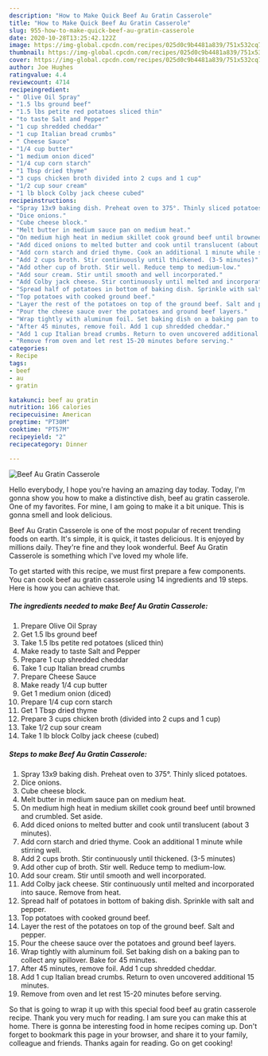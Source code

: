 ```yaml
---
description: "How to Make Quick Beef Au Gratin Casserole"
title: "How to Make Quick Beef Au Gratin Casserole"
slug: 955-how-to-make-quick-beef-au-gratin-casserole
date: 2020-10-28T13:25:42.122Z
image: https://img-global.cpcdn.com/recipes/025d0c9b4481a839/751x532cq70/beef-au-gratin-casserole-recipe-main-photo.jpg
thumbnail: https://img-global.cpcdn.com/recipes/025d0c9b4481a839/751x532cq70/beef-au-gratin-casserole-recipe-main-photo.jpg
cover: https://img-global.cpcdn.com/recipes/025d0c9b4481a839/751x532cq70/beef-au-gratin-casserole-recipe-main-photo.jpg
author: Joe Hughes
ratingvalue: 4.4
reviewcount: 4714
recipeingredient:
- " Olive Oil Spray"
- "1.5 lbs ground beef"
- "1.5 lbs petite red potatoes sliced thin"
- "to taste Salt and Pepper"
- "1 cup shredded cheddar"
- "1 cup Italian bread crumbs"
- " Cheese Sauce"
- "1/4 cup butter"
- "1 medium onion diced"
- "1/4 cup corn starch"
- "1 Tbsp dried thyme"
- "3 cups chicken broth divided into 2 cups and 1 cup"
- "1/2 cup sour cream"
- "1 lb block Colby jack cheese cubed"
recipeinstructions:
- "Spray 13x9 baking dish. Preheat oven to 375°. Thinly sliced potatoes."
- "Dice onions."
- "Cube cheese block."
- "Melt butter in medium sauce pan on medium heat."
- "On medium high heat in medium skillet cook ground beef until browned and crumbled. Set aside."
- "Add diced onions to melted butter and cook until translucent (about 3 minutes)."
- "Add corn starch and dried thyme. Cook an additional 1 minute while stirring well."
- "Add 2 cups broth. Stir continuously until thickened. (3-5 minutes)"
- "Add other cup of broth. Stir well. Reduce temp to medium-low."
- "Add sour cream. Stir until smooth and well incorporated."
- "Add Colby jack cheese. Stir continuously until melted and incorporated into sauce. Remove from heat."
- "Spread half of potatoes in bottom of baking dish. Sprinkle with salt and pepper."
- "Top potatoes with cooked ground beef."
- "Layer the rest of the potatoes on top of the ground beef. Salt and pepper."
- "Pour the cheese sauce over the potatoes and ground beef layers."
- "Wrap tightly with aluminum foil. Set baking dish on a baking pan to collect any spillover. Bake for 45 minutes."
- "After 45 minutes, remove foil. Add 1 cup shredded cheddar."
- "Add 1 cup Italian bread crumbs. Return to oven uncovered additional 15 minutes."
- "Remove from oven and let rest 15-20 minutes before serving."
categories:
- Recipe
tags:
- beef
- au
- gratin

katakunci: beef au gratin 
nutrition: 166 calories
recipecuisine: American
preptime: "PT30M"
cooktime: "PT57M"
recipeyield: "2"
recipecategory: Dinner

---
```



![Beef Au Gratin Casserole](https://img-global.cpcdn.com/recipes/025d0c9b4481a839/751x532cq70/beef-au-gratin-casserole-recipe-main-photo.jpg)

Hello everybody, I hope you're having an amazing day today. Today, I'm gonna show you how to make a distinctive dish, beef au gratin casserole. One of my favorites. For mine, I am going to make it a bit unique. This is gonna smell and look delicious.



Beef Au Gratin Casserole is one of the most popular of recent trending foods on earth. It's simple, it is quick, it tastes delicious. It is enjoyed by millions daily. They're fine and they look wonderful. Beef Au Gratin Casserole is something which I've loved my whole life.


To get started with this recipe, we must first prepare a few components. You can cook beef au gratin casserole using 14 ingredients and 19 steps. Here is how you can achieve that.

<!--inarticleads1-->

##### The ingredients needed to make Beef Au Gratin Casserole:

1. Prepare  Olive Oil Spray
1. Get 1.5 lbs ground beef
1. Take 1.5 lbs petite red potatoes (sliced thin)
1. Make ready to taste Salt and Pepper
1. Prepare 1 cup shredded cheddar
1. Take 1 cup Italian bread crumbs
1. Prepare  Cheese Sauce
1. Make ready 1/4 cup butter
1. Get 1 medium onion (diced)
1. Prepare 1/4 cup corn starch
1. Get 1 Tbsp dried thyme
1. Prepare 3 cups chicken broth (divided into 2 cups and 1 cup)
1. Take 1/2 cup sour cream
1. Take 1 lb block Colby jack cheese (cubed)




<!--inarticleads2-->

##### Steps to make Beef Au Gratin Casserole:

1. Spray 13x9 baking dish. Preheat oven to 375°. Thinly sliced potatoes.
1. Dice onions.
1. Cube cheese block.
1. Melt butter in medium sauce pan on medium heat.
1. On medium high heat in medium skillet cook ground beef until browned and crumbled. Set aside.
1. Add diced onions to melted butter and cook until translucent (about 3 minutes).
1. Add corn starch and dried thyme. Cook an additional 1 minute while stirring well.
1. Add 2 cups broth. Stir continuously until thickened. (3-5 minutes)
1. Add other cup of broth. Stir well. Reduce temp to medium-low.
1. Add sour cream. Stir until smooth and well incorporated.
1. Add Colby jack cheese. Stir continuously until melted and incorporated into sauce. Remove from heat.
1. Spread half of potatoes in bottom of baking dish. Sprinkle with salt and pepper.
1. Top potatoes with cooked ground beef.
1. Layer the rest of the potatoes on top of the ground beef. Salt and pepper.
1. Pour the cheese sauce over the potatoes and ground beef layers.
1. Wrap tightly with aluminum foil. Set baking dish on a baking pan to collect any spillover. Bake for 45 minutes.
1. After 45 minutes, remove foil. Add 1 cup shredded cheddar.
1. Add 1 cup Italian bread crumbs. Return to oven uncovered additional 15 minutes.
1. Remove from oven and let rest 15-20 minutes before serving.




So that is going to wrap it up with this special food beef au gratin casserole recipe. Thank you very much for reading. I am sure you can make this at home. There is gonna be interesting food in home recipes coming up. Don't forget to bookmark this page in your browser, and share it to your family, colleague and friends. Thanks again for reading. Go on get cooking!
